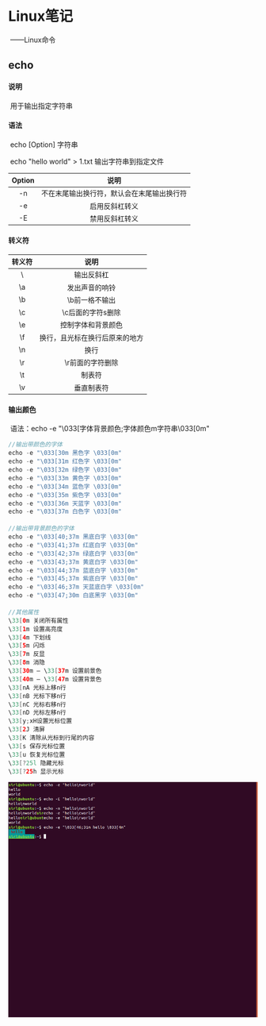 # Linux笔记

​				——Linux命令

## echo

#### 说明

​		用于输出指定字符串

#### 语法

​		echo [Option] 字符串

​		echo "hello world" > 1.txt 输出字符串到指定文件

| Option |                    说明                    |
| :----: | :----------------------------------------: |
|   -n   | 不在末尾输出换行符，默认会在末尾输出换行符 |
|   -e   |               启用反斜杠转义               |
|   -E   |               禁用反斜杠转义               |

#### 转义符

| 转义符 |              说明              |
| :----: | :----------------------------: |
|   \\   |           输出反斜杠           |
|   \a   |         发出声音的响铃         |
|   \b   |         \b前一格不输出         |
|   \c   |       \c后面的字符s删除        |
|   \e   |       控制字体和背景颜色       |
|   \f   | 换行，且光标在换行后原来的地方 |
|   \n   |              换行              |
|   \r   |        \r前面的字符删除        |
|   \t   |             制表符             |
|   \v   |           垂直制表符           |

#### 输出颜色

​		语法：echo -e "\033[字体背景颜色;字体颜色m字符串\033[0m"

```java
//输出带颜色的字体
echo -e "\033[30m 黑色字 \033[0m"
echo -e "\033[31m 红色字 \033[0m"
echo -e "\033[32m 绿色字 \033[0m"
echo -e "\033[33m 黄色字 \033[0m"
echo -e "\033[34m 蓝色字 \033[0m"
echo -e "\033[35m 紫色字 \033[0m"
echo -e "\033[36m 天蓝字 \033[0m"
echo -e "\033[37m 白色字 \033[0m"

//输出带背景颜色的字体
echo -e "\033[40;37m 黑底白字 \033[0m"
echo -e "\033[41;37m 红底白字 \033[0m"
echo -e "\033[42;37m 绿底白字 \033[0m"
echo -e "\033[43;37m 黄底白字 \033[0m"
echo -e "\033[44;37m 蓝底白字 \033[0m"
echo -e "\033[45;37m 紫底白字 \033[0m"
echo -e "\033[46;37m 天蓝底白字 \033[0m"
echo -e "\033[47;30m 白底黑字 \033[0m"

//其他属性
\33[0m 关闭所有属性
\33[1m 设置高亮度
\33[4m 下划线
\33[5m 闪烁
\33[7m 反显
\33[8m 消隐
\33[30m — \33[37m 设置前景色
\33[40m — \33[47m 设置背景色
\33[nA 光标上移n行
\33[nB 光标下移n行
\33[nC 光标右移n行
\33[nD 光标左移n行
\33[y;xH设置光标位置
\33[2J 清屏
\33[K 清除从光标到行尾的内容
\33[s 保存光标位置
\33[u 恢复光标位置
\33[?25l 隐藏光标
\33[?25h 显示光标
```

![chgrp](image/echo.png)